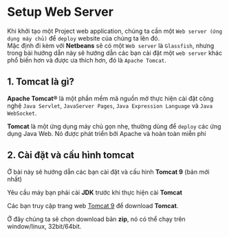 # Setup Web Server

Khi khởi tạo một Project web application, chúng ta cần một `Web server (ứng dụng máy chủ)` để `deploy` website của chúng ta lên đó.  
Mặc định đi kèm với **Netbeans** sẽ có một `Web server` là `Glassfish`, nhưng trong bài hướng dẫn này sẽ hướng dẫn các bạn cài đặt một `web server` khác phổ biến hơn và được ưa thích hơn, đó là `Apache Tomcat`.

## 1. Tomcat là gì?
**Apache Tomcat®** là một phần mềm mã nguồn mở thực hiện cài đặt công nghệ `Java Servlet`, `JavaServer Pages`, `Java Expression Language` và `Java WebSocket`.

**Tomcat** là một ứng dụng máy chủ gọn nhẹ, thường dùng để `deploy` các ứng dụng Java Web. Nó được phát triển bởi Apache và hoàn toàn miễn phí

## 2. Cài đặt và cấu hình tomcat
Ở bài này sẽ hướng dẫn các bạn cài đặt và cấu hình **Tomcat 9** (bản mới nhất)

Yêu cầu máy bạn phải cài **JDK** trước khi thực hiện cài **Tomcat**

Các bạn truy cập trang web [Tomcat 9](https://tomcat.apache.org/download-90.cgi) để download **Tomcat**.

Ở đây chúng ta sẽ chọn download bản **zip**, nó có thể chạy trên window/linux, 32bit/64bit.
